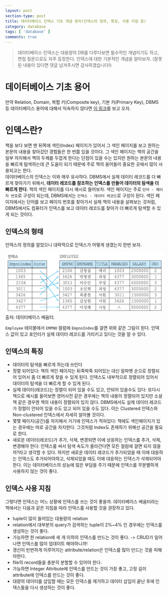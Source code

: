 ```yaml
---
layout: post
section-type: post
title: 데이터베이스 인덱스 기초 개념 정리(인덱스의 정의, 특징, 사용 지침 등)
category: database
tags: [ 'database' ]
comments: true
---
```


> 데이터베이스 인덱스는 대용량의 DB를 다루다보면 필수적인 개념이기도 하고, 면접 질문으로도 자주 등장한다. 인덱스에 대한 기본적인 개념을 알아보자. (잘못된 내용이 있다면 댓글 남겨주시면 감사하겠습니다!)

# 데이터베이스 기초 용어

만약 Relation, Domain, 복합 키(Composite key), 기본 키(Primary Key), DBMS 등 데이터베이스 용어에 대해서 익숙하지 않다면 [이 링크](https://wkdtjsgur100.github.io/database-terms/)를 보고 오자.

# 인덱스란?

책을 보다 보면 맨 뒤쪽에 색인(Index) 페이지가 있어서 그 색인 페이지를 보고 원하는 본문의 내용을 찾아갔던 경험들은 한 번쯤 있을 것이다. 그 색인 페이지는 책의 공간을 일부 차지해서 책의 두께를 두껍게 한다는 단점이 있을 수는 있지만 원하는 본문의 내용을 빠르게 탐색하는데 큰 도움이 되기 때문에 주로 책의 용어들이 중요한 곳에서 많이 사용되고는 한다.  
데이터베이스의 인덱스는 이와 매우 유사하다. DBMS에서 실제 데이터 레코드를 더 빠르게 찾아가기 위해서, **데이터 레코드를 참조하는 인덱스를 만들어 데이터의 탐색을 더 빠르게 한다.** 책의 색인 페이지를 다시 예시로 들어보자. 색인 페이지는 주로 `단어 - 페이지 번호`로 구성이 되는데, DBMS에서는 `인덱스 - 데이터 레코드`로 구성이 된다. 색인 페이지에서는 단어를 보고 페이지 번호를 찾아가서 실제 책의 내용을 살펴보는 것처럼, DBMS에서도 컴퓨터가 인덱스를 보고 데이터 레코드를 찾아가 더 빠르게 탐색할 수 있게 되는 것이다.

## 인덱스의 형태

인덱스의 정의를 알았으니 대략적으로 인덱스가 어떻게 생겼는지 한번 보자.  
  
![dense_index](/images/posts/dense_Index.png)  
출처: 데이터베이스 배움터.  
  
`Employee` 테이블에서 `EMPNO` 컬럼에 `EmpnoIndex`를 걸면 위와 같은 그림이 된다. 인덱스 값이 있고 포인터가 실제 데이터 레코드를 가리키고 있다는 것을 알 수 있다.

## 인덱스의 특징

- 데이터의 탐색을 빠르게 하는데 쓰인다
- 정렬 되어있다: 책의 색인 페이지는 뒤죽박죽 되어있는 대신 알파벳 순으로 정렬되어 있어서 좀 더 빠르게 찾을 수 있게 된다. 인덱스도 내부적으로 정렬되어 있어서 데이터의 탐색을 더 빠르게 할 수 있게 된다.
- 실제 데이터(레코드)는 정렬이 되어 있을 수도 있고, 안되어 있을수도 있다: 또다시 책으로 예시를 들어보면 영어사전 같은 경우에는 책의 내용이 정렬되어 있지만 소설책 같은 경우엔 책의 내용이 정렬되어 있지 않다. DBMS에서도 실제 데이터 레코드가 정렬이 안되어 있을 수도 있고 되어 있을 수도 있다. 이는 Clustered 인덱스와 Non-clustered 인덱스에서 자세히 알아볼 것이다.
- 몇몇 페이지(공간)를 차지해서 거기에 인덱스가 적혀있다: 책에도 색인페이지가 있는 경우에는 따로 공간을 차지한다. 그것처럼 Index도 존재하기 위해선 공간을 필요로 한다.
- 새로운 데이터(레코드)가 추가, 삭제, 변경되면 이에 상응하는 인덱스를 추가, 삭제, 변경해야 한다: 인덱스를 써서 탐색 속도가 올라간다면 모든 컬럼에 걸면 되지 않을까?라고 생각할 수 있다. 하지만 새로운 데이터 레코드가 추가되었을 때 이에 대응하는 인덱스도 추가되어야하고, 삭제되었을 때도 이에 대응하는 인덱스가 삭제되어야 한다. 이는 데이터베이스의 성능에 많은 부담을 주기 때문에 인덱스를 무분별하게 사용하지 않는 것이 좋다.

## 인덱스 사용 지침

그렇다면 인덱스는 어느 상황에 인덱스를 쓰는 것이 좋을까. 데이터베이스 배움터라는 책에서는 다음과 같은 지침을 따라 인덱스를 사용할 것을 권장하고 있다.

- tuple이 많이 들어있는 대용량의 relation
- relation에서 대부분의 query가 검색하는 tuple이 2%~4% 인 경우에는 인덱스를 생성하는 것이 좋다.
- 가능하면 한 relation에 세 개 이하의 인덱스를 만드는 것이 좋다. -> CRUD가 일어나면 인덱스를 많이 업데이트 해야하니까!
- 갱신이 빈번하게 이루어지는 attribute/relation은 인덱스를 많이 만드는 것을 피해야한다.
- file의 record들을 충분히 분할할 수 있어야 한다.
- 가능하면 Integer Attribute에 인덱스를 만드는 것이 가장 좋고, 고정 길이 attribute에 인덱스를 만드는 것이 좋다.
- 대량의 데이터를 삽입할 때는 모든 인덱스를 제거하고 데이터 삽입이 끝난 후에 인덱스들을 다시 생성하는 것이 좋다.

